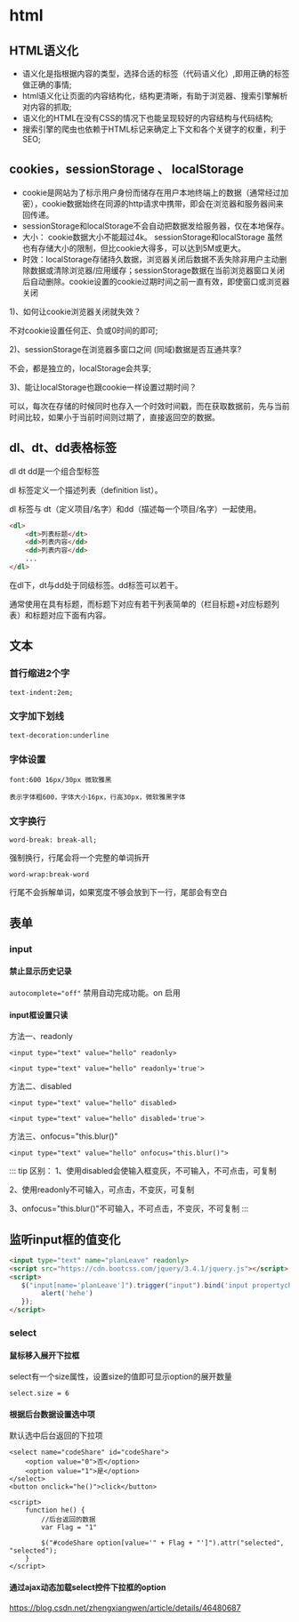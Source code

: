 # html

## HTML语义化

+ 语义化是指根据内容的类型，选择合适的标签（代码语义化）,即用正确的标签做正确的事情;
+ html语义化让页面的内容结构化，结构更清晰，有助于浏览器、搜索引擎解析对内容的抓取;
+ 语义化的HTML在没有CSS的情况下也能呈现较好的内容结构与代码结构;
+ 搜索引擎的爬虫也依赖于HTML标记来确定上下文和各个关键字的权重，利于SEO;

## cookies，sessionStorage 、 localStorage

+ cookie是网站为了标示用户身份而储存在用户本地终端上的数据（通常经过加密），cookie数据始终在同源的http请求中携带，即会在浏览器和服务器间来回传递。
+ sessionStorage和localStorage不会自动把数据发给服务器，仅在本地保存。
+ 大小： cookie数据大小不能超过4k。
sessionStorage和localStorage 虽然也有存储大小的限制，但比cookie大得多，可以达到5M或更大。
+ 时效：localStorage存储持久数据，浏览器关闭后数据不丢失除非用户主动删除数据或清除浏览器/应用缓存；sessionStorage数据在当前浏览器窗口关闭后自动删除。cookie设置的cookie过期时间之前一直有效，即使窗口或浏览器关闭

1)、如何让cookie浏览器关闭就失效？

不对cookie设置任何正、负或0时间的即可;

2)、sessionStorage在浏览器多窗口之间 (同域)数据是否互通共享? 

不会，都是独立的，localStorage会共享;

3)、能让localStorage也跟cookie一样设置过期时间？

可以，每次在存储的时候同时也存入一个时效时间戳，而在获取数据前，先与当前时间比较，如果小于当前时间则过期了，直接返回空的数据。


## dl、dt、dd表格标签

dl dt dd是一个组合型标签

dl 标签定义一个描述列表（definition list）。

dl 标签与 dt（定义项目/名字）和dd（描述每一个项目/名字）一起使用。

```html
<dl>
    <dt>列表标题</dt>
    <dd>列表内容</dd>
    <dd>列表内容</dd>
    ...
</dl>
```
在dl下，dt与dd处于同级标签。dd标签可以若干。

通常使用在具有标题，而标题下对应有若干列表简单的（栏目标题+对应标题列表）和标题对应下面有内容。

## 文本

### 首行缩进2个字
```
text-indent:2em;
```

### 文字加下划线
```
text-decoration:underline
```
### 字体设置
```
font:600 16px/30px 微软雅黑

表示字体粗600，字体大小16px，行高30px，微软雅黑字体
```

### 文字换行
```
word-break: break-all;
```
强制换行，行尾会将一个完整的单词拆开

```
word-wrap:break-word
```
行尾不会拆解单词，如果宽度不够会放到下一行，尾部会有空白

## 表单

### input

#### 禁止显示历史记录
`autocomplete="off"` 禁用自动完成功能。on 启用

#### input框设置只读
方法一、readonly
```
<input type="text" value="hello" readonly>
```
```
<input type="text" value="hello" readonly='true'>
```
方法二、disabled
```
<input type="text" value="hello" disabled>
```
```
<input type="text" value="hello" disabled='true'>
```
方法三、onfocus="this.blur()"
```
<input type="text" value="hello" onfocus="this.blur()">
```
::: tip 区别：
1、使用disabled会使输入框变灰，不可输入，不可点击，可复制

2、使用readonly不可输入，可点击，不变灰，可复制

3、onfocus="this.blur()"不可输入，不可点击，不变灰，不可复制
:::

## 监听input框的值变化
```html
<input type="text" name="planLeave" readonly>
<script src="https://cdn.bootcss.com/jquery/3.4.1/jquery.js"></script>
<script>
   $("input[name='planLeave']").trigger("input").bind('input propertychange', function () {
        alert('hehe')
   });
</script>
```

### select
#### 鼠标移入展开下拉框
select有一个size属性，设置size的值即可显示option的展开数量
```
select.size = 6
```
#### 根据后台数据设置选中项
默认选中后台返回的下拉项
```
<select name="codeShare" id="codeShare">
    <option value="0">否</option>
    <option value="1">是</option>
</select>
<button onclick="he()">click</button>
        
<script>
    function he() {
        //后台返回的数据
        var Flag = "1"

        $("#codeShare option[value='" + Flag + "']").attr("selected", "selected");
    }
</script>
```

#### 通过ajax动态加载select控件下拉框的option
https://blog.csdn.net/zhengxiangwen/article/details/46480687